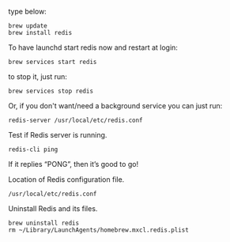type below:

```
brew update
brew install redis
```

To have launchd start redis now and restart at login:
```
brew services start redis
```

to stop it, just run:

```
brew services stop redis
```

Or, if you don't want/need a background service you can just run:

```
redis-server /usr/local/etc/redis.conf
```

Test if Redis server is running.

```
redis-cli ping
```
If it replies “PONG”, then it’s good to go!

Location of Redis configuration file.

```
/usr/local/etc/redis.conf
```

Uninstall Redis and its files.

```
brew uninstall redis
rm ~/Library/LaunchAgents/homebrew.mxcl.redis.plist
```